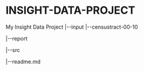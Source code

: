 # INSIGHT-DATA-PROJECT
My Insight Data Project
|--input
  |--censustract-00-10

|--report
 

|--src

|--readme.md
